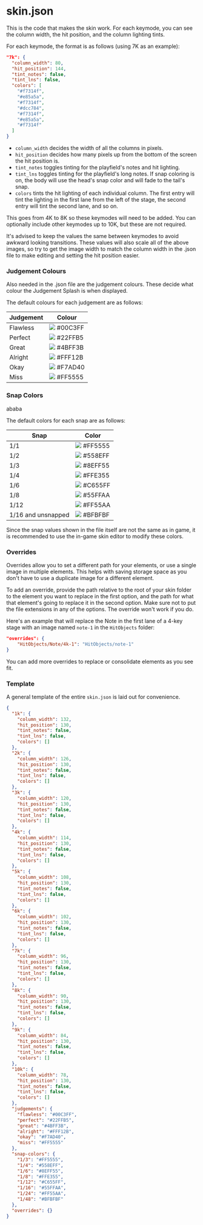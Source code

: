 # skin.json
This is the code that makes the skin work. For each keymode, you can see the column width, the hit position, and the column lighting tints.

For each keymode, the format is as follows (using 7K as an example):

```json
"7k": {
  "column_width": 80,
  "hit_position": 144,
  "tint_notes": false,
  "tint_lns": false,
  "colors": [
    "#f7314f",
    "#e85a5a",
    "#f7314f",
    "#dcc784",
    "#f7314f",
    "#e85a5a",
    "#f7314f"
  ]
}
```

- `column_width` decides the width of all the columns in pixels.
- `hit_position` decides how many pixels up from the bottom of the screen the hit position is.
- `tint_notes` toggles tinting for the playfield's notes and hit lighting.
- `tint_lns` toggles tinting for the playfield's long notes. If snap coloring is on, the body will use the head's snap color and will fade to the tail's snap.
- `colors` tints the hit lighting of each individual column. The first entry will tint the lighting in the first lane from the left of the stage, the second entry will tint the second lane, and so on.

This goes from 4K to 8K so these keymodes will need to be added. You can optionally include other keymodes up to 10K, but these are not required.

It's advised to keep the values the same between keymodes to avoid awkward looking transitions. These values will also scale all of the above images, so try to get the image width to match the column width in the .json file to make editing and setting the hit position easier.

### Judgement Colours
Also needed in the .json file are the judgement colours. These decide what colour the Judgement Splash is when displayed.

The default colours for each judgement are as follows:

|Judgement|Colour|
|---|---|
|Flawless|![](https://singlecolorimage.com/get/00C3FF/10x10) #00C3FF|
|Perfect|![](https://singlecolorimage.com/get/22ffb5/10x10) #22FFB5|
|Great|![](https://singlecolorimage.com/get/4bff3b/10x10) #4BFF3B|
|Alright|![](https://singlecolorimage.com/get/fff12b/10x10) #FFF12B|
|Okay|![](https://singlecolorimage.com/get/f7ad40/10x10) #F7AD40|
|Miss|![](https://singlecolorimage.com/get/ff5555/10x10) #FF5555|

### Snap Colors
ababa

The default colors for each snap are as follows:

|Snap|Color|
|---|---|
|1/1|![](https://singlecolorimage.com/get/ff5555/10x10) #FF5555|
|1/2|![](https://singlecolorimage.com/get/558eff/10x10) #558EFF|
|1/3|![](https://singlecolorimage.com/get/8eff55/10x10) #8EFF55|
|1/4|![](https://singlecolorimage.com/get/ffe355/10x10) #FFE355|
|1/6|![](https://singlecolorimage.com/get/c655ff/10x10) #C655FF|
|1/8|![](https://singlecolorimage.com/get/55ffaa/10x10) #55FFAA|
|1/12|![](https://singlecolorimage.com/get/ff55aa/10x10) #FF55AA|
|1/16 and unsnapped|![](https://singlecolorimage.com/get/bfbfbf/10x10) #BFBFBF|

Since the snap values shown in the file itself are not the same as in game, it is recommended to use the in-game skin editor to modify these colors.

### Overrides
Overrides allow you to set a different path for your elements, or use a single image in multiple elements. This helps with saving storage space as you don't have to use a duplicate image for a different element.

To add an override, provide the path relative to the root of your skin folder to the element you want to replace in the first option, and the path for what that element's going to replace it in the second option. Make sure not to put the file extensions in any of the options. The override won't work if you do.

Here's an example that will replace the Note in the first lane of a 4-key stage with an image named `note-1` in the `HitObjects` folder:

```json
"overrides": {
    "HitObjects/Note/4k-1": "HitObjects/note-1"
}
```

You can add more overrides to replace or consolidate elements as you see fit.

### Template
A general template of the entire `skin.json` is laid out for convenience.
```json
{
  "1k": {
    "column_width": 132,
    "hit_position": 130,
    "tint_notes": false,
    "tint_lns": false,
    "colors": []
  },
  "2k": {
    "column_width": 126,
    "hit_position": 130,
    "tint_notes": false,
    "tint_lns": false,
    "colors": []
  },
  "3k": {
    "column_width": 120,
    "hit_position": 130,
    "tint_notes": false,
    "tint_lns": false,
    "colors": []
  },
  "4k": {
    "column_width": 114,
    "hit_position": 130,
    "tint_notes": false,
    "tint_lns": false,
    "colors": []
  },
  "5k": {
    "column_width": 108,
    "hit_position": 130,
    "tint_notes": false,
    "tint_lns": false,
    "colors": []
  },
  "6k": {
    "column_width": 102,
    "hit_position": 130,
    "tint_notes": false,
    "tint_lns": false,
    "colors": []
  },
  "7k": {
    "column_width": 96,
    "hit_position": 130,
    "tint_notes": false,
    "tint_lns": false,
    "colors": []
  },
  "8k": {
    "column_width": 90,
    "hit_position": 130,
    "tint_notes": false,
    "tint_lns": false,
    "colors": []
  },
  "9k": {
    "column_width": 84,
    "hit_position": 130,
    "tint_notes": false,
    "tint_lns": false,
    "colors": []
  },
  "10k": {
    "column_width": 78,
    "hit_position": 130,
    "tint_notes": false,
    "tint_lns": false,
    "colors": []
  },
  "judgements": {
    "flawless": "#00C3FF",
    "perfect": "#22FFB5",
    "great": "#4BFF3B",
    "alright": "#FFF12B",
    "okay": "#F7AD40",
    "miss": "#FF5555"
  },
  "snap-colors": {
    "1/3": "#FF5555",
    "1/4": "#558EFF",
    "1/6": "#8EFF55",
    "1/8": "#FFE355",
    "1/12": "#C655FF",
    "1/16": "#55FFAA",
    "1/24": "#FF55AA",
    "1/48": "#BFBFBF"
  },
  "overrides": {}
}
```